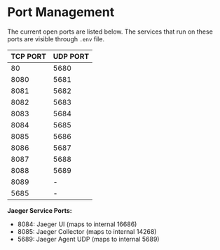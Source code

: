 # Port Management

The current open ports are listed below. The services that run on these ports are visible through `.env` file.

| TCP PORT | UDP PORT |
|----------|----------|
|   80     |  5680    |
|   8080   |  5681    |
|   8081   |  5682    |
|   8082   |  5683    |
|   8083   |  5684    |
|   8084   |  5685    |
|   8085   |  5686    |
|   8086   |  5687    |
|   8087   |  5688    |
|   8088   |  5689    |
|   8089   |  -       |
|   5685   |  -       |

**Jaeger Service Ports:**
- 8084: Jaeger UI (maps to internal 16686)
- 8085: Jaeger Collector (maps to internal 14268)  
- 5689: Jaeger Agent UDP (maps to internal 5689)
